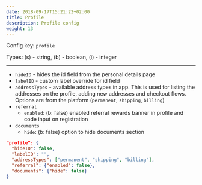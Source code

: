 ```yaml
---
date: 2018-09-17T15:21:22+02:00
title: Profile
description: Profile config
weight: 13
---
```


Config key: `profile`

Types: (s) - string, (b) - boolean, (i) - integer

---

- `hideID` - hides the id field from the personal details page
- `labelID` - custom label override for id field
- `addressTypes` - available address types in app. This is used for listing the addresses on the profile, adding new addresses and checkout flows. Options are from the platform (`permanent`, `shipping`, `billing`)
- `referral`
  - `enabled`: (b: false) enabled referral rewards banner in profile and code input on registration
- `documents`
  - `hide`: (b: false) option to hide documents section

```json
"profile": {
  "hideID": false,
  "labelID": "",
  "addressTypes": ["permanent", "shipping", "billing"],
  "referral": {"enabled": false},
  "documents": {"hide": false}
}
```
